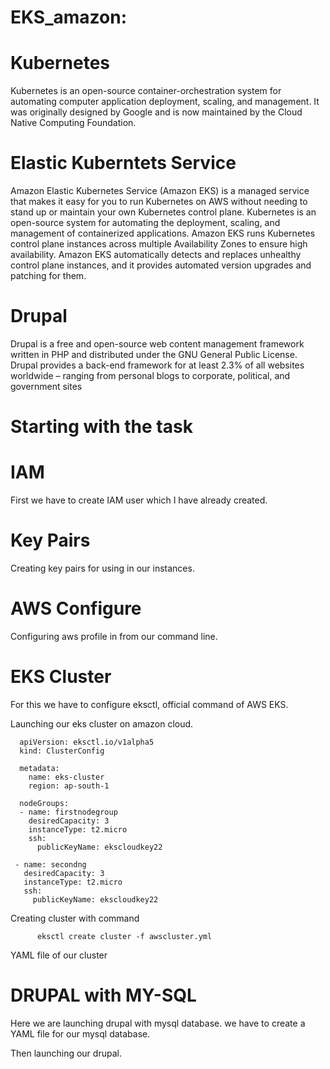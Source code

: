 # EKS_amazon: 
# Kubernetes
 Kubernetes is an open-source container-orchestration
 system for automating computer application deployment, 
 scaling, and management. It was originally designed
 by Google and is now maintained by the Cloud Native
 Computing Foundation.

# Elastic Kuberntets Service
   Amazon Elastic Kubernetes Service (Amazon EKS) is
   a managed service that makes it easy for you to 
   run Kubernetes on AWS without needing to stand 
   up or maintain your own Kubernetes control plane.
   Kubernetes is an open-source system for automating
   the deployment, scaling, and management of containerized 
   applications.
   Amazon EKS runs Kubernetes control plane instances across
   multiple Availability Zones to ensure high availability.
   Amazon EKS automatically detects and replaces unhealthy 
   control plane instances, and it provides automated version 
   upgrades and patching for them.
   
   # Drupal
    
   Drupal is a free and open-source web content management
   framework written in PHP and distributed under the GNU
   General Public License. Drupal provides a back-end
   framework for at least 2.3% of all websites worldwide 
   – ranging from personal blogs to corporate, political,
   and government sites
   
   # Starting with the task
   
   # IAM 
   
   First we have to create IAM user which I have already created.
   
   #  Key Pairs
   
   Creating key pairs for using in our instances.
   
   # AWS Configure
   
   Configuring aws profile in from our command line.
   
   
   # EKS Cluster
   For this we have to configure eksctl, official command of AWS EKS.
   
  Launching our eks cluster on amazon cloud.
  
      apiVersion: eksctl.io/v1alpha5
      kind: ClusterConfig

      metadata:
        name: eks-cluster
        region: ap-south-1

      nodeGroups:
      - name: firstnodegroup
        desiredCapacity: 3
        instanceType: t2.micro
        ssh:
          publicKeyName: ekscloudkey22

     - name: secondng
       desiredCapacity: 3
       instanceType: t2.micro
       ssh:
         publicKeyName: ekscloudkey22
  
  Creating cluster with command 
  
          eksctl create cluster -f awscluster.yml
   
   YAML file of our cluster
   
   # DRUPAL with MY-SQL
   
   Here we are launching drupal with mysql database.
   we have to create a YAML file for our mysql database.
   
   Then launching our drupal.
   
   
